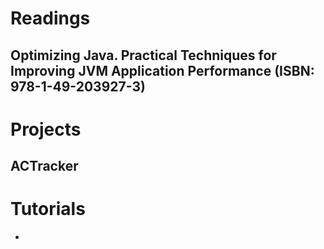 # Readings

## Optimizing Java. Practical Techniques for Improving JVM Application Performance (ISBN: 978-1-49-203927-3)

# Projects

## ACTracker

# Tutorials

- 